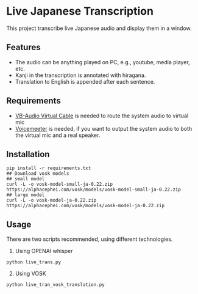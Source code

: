 # Live Japanese Transcription

This project transcribe live Japanese audio and display them in a window.

## Features

- The audio can be anything played on PC, e.g., youtube, media player, etc.
- Kanji in the transcription is annotated with hiragana.
- Translation to English is appended after each sentence.

## Requirements
- [VB-Audio Virtual Cable](https://vb-audio.com/Cable/) is needed to route the system audio to virtual mic
- [Voicemeeter](https://vb-audio.com/Voicemeeter/) is needed, if you want to output the system audio to both the virtual mic and a real speaker.

## Installation

```
pip install -r requirements.txt
## Download vosk models
## small model
curl -L -o vosk-model-small-ja-0.22.zip https://alphacephei.com/vosk/models/vosk-model-small-ja-0.22.zip
## large model
curl -L -o vosk-model-ja-0.22.zip https://alphacephei.com/vosk/models/vosk-model-ja-0.22.zip
```

## Usage
There are two scripts recommended, using different technologies.
1. Using OPENAI whisper
```
python live_trans.py
```


2. Using VOSK 
```
python live_tran_vosk_translation.py
```